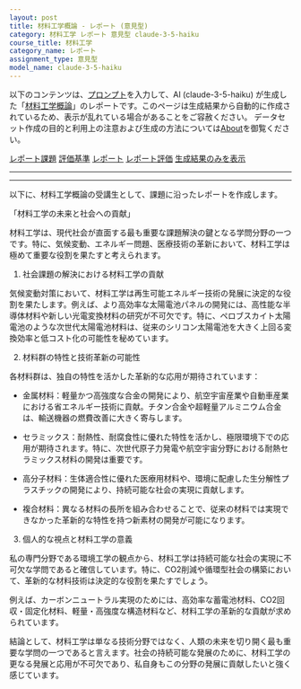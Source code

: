 ```yaml
---
layout: post
title: 材料工学概論 - レポート (意見型)
category: 材料工学 レポート 意見型 claude-3-5-haiku
course_title: 材料工学
category_name: レポート
assignment_type: 意見型
model_name: claude-3-5-haiku
---
```


以下のコンテンツは、[プロンプト](https://github.com/takedatoshiyuki/synthetic_assignments/tree/main/generated/材料工学/claude-3-5-haiku/prompt_レポート-意見型.md)を入力して、AI (claude-3-5-haiku) が生成した「[材料工学概論](/contents/材料工学/)」のレポートです。このページは生成結果から自動的に作成されているため、表示が乱れている場合があることをご容赦ください。
データセット作成の目的と利用上の注意および生成の方法については[About](/About)を御覧ください。

[レポート課題](../レポート課題-意見型)
[評価基準](../評価基準-意見型)
[レポート](../レポート-意見型)
[レポート評価](../レポート評価-意見型)
[生成結果のみを表示](https://github.com/takedatoshiyuki/synthetic_assignments/tree/main/generated/材料工学/claude-3-5-haiku/レポート-意見型.md)
  

***
***
  
以下に、材料工学概論の受講生として、課題に沿ったレポートを作成します。

「材料工学の未来と社会への貢献」

材料工学は、現代社会が直面する最も重要な課題解決の鍵となる学問分野の一つです。特に、気候変動、エネルギー問題、医療技術の革新において、材料工学は極めて重要な役割を果たすと考えられます。

1. 社会課題の解決における材料工学の貢献

気候変動対策において、材料工学は再生可能エネルギー技術の発展に決定的な役割を果たします。例えば、より高効率な太陽電池パネルの開発には、高性能な半導体材料や新しい光電変換材料の研究が不可欠です。特に、ペロブスカイト太陽電池のような次世代太陽電池材料は、従来のシリコン太陽電池を大きく上回る変換効率と低コスト化の可能性を秘めています。

2. 材料群の特性と技術革新の可能性

各材料群は、独自の特性を活かした革新的な応用が期待されています：

- 金属材料：軽量かつ高強度な合金の開発により、航空宇宙産業や自動車産業における省エネルギー技術に貢献。チタン合金や超軽量アルミニウム合金は、輸送機器の燃費改善に大きく寄与します。

- セラミックス：耐熱性、耐腐食性に優れた特性を活かし、極限環境下での応用が期待されます。特に、次世代原子力発電や航空宇宙分野における耐熱セラミックス材料の開発は重要です。

- 高分子材料：生体適合性に優れた医療用材料や、環境に配慮した生分解性プラスチックの開発により、持続可能な社会の実現に貢献します。

- 複合材料：異なる材料の長所を組み合わせることで、従来の材料では実現できなかった革新的な特性を持つ新素材の開発が可能になります。

3. 個人的な視点と材料工学の意義

私の専門分野である環境工学の観点から、材料工学は持続可能な社会の実現に不可欠な学問であると確信しています。特に、CO2削減や循環型社会の構築において、革新的な材料技術は決定的な役割を果たすでしょう。

例えば、カーボンニュートラル実現のためには、高効率な蓄電池材料、CO2回収・固定化材料、軽量・高強度な構造材料など、材料工学の革新的な貢献が求められています。

結論として、材料工学は単なる技術分野ではなく、人類の未来を切り開く最も重要な学問の一つであると言えます。社会の持続可能な発展のために、材料工学の更なる発展と応用が不可欠であり、私自身もこの分野の発展に貢献したいと強く感じています。
